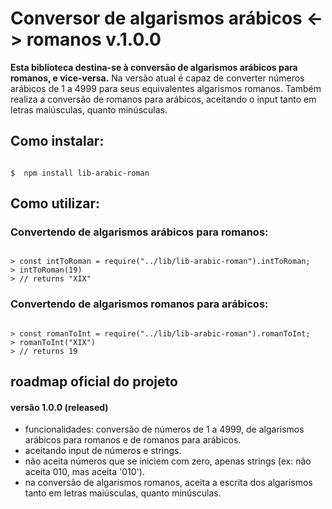 # Conversor de algarismos arábicos <-> romanos v.1.0.0

**Esta biblioteca destina-se à conversão de algarismos arábicos para romanos, e vice-versa.**
Na versão atual é capaz de converter números arábicos de 1 a 4999 para seus equivalentes algarismos romanos. Também realiza a conversão de romanos para arábicos, aceitando o input tanto em letras maiúsculas, quanto minúsculas.

## Como instalar:

```shell

$  npm install lib-arabic-roman

```

## Como utilizar:

### Convertendo de algarismos arábicos para romanos:

```node

> const intToRoman = require("../lib/lib-arabic-roman").intToRoman;
> intToRoman(19)
> // returns "XIX"

```

### Convertendo de algarismos romanos para arábicos:

```node

> const romanToInt = require("../lib/lib-arabic-roman").romanToInt;
> romanToInt("XIX")
> // returns 19

```

## roadmap oficial do projeto

#### versão 1.0.0 (released)
- funcionalidades: conversão de números de 1 a 4999, de algarismos arábicos para romanos e de romanos para arábicos.
- aceitando input de números e strings.
- não aceita números que se iniciem com zero, apenas strings (ex: não aceita 010, mas aceita '010').
- na conversão de algarismos romanos, aceita a escrita dos algarismos tanto em letras maiúsculas, quanto minúsculas.
